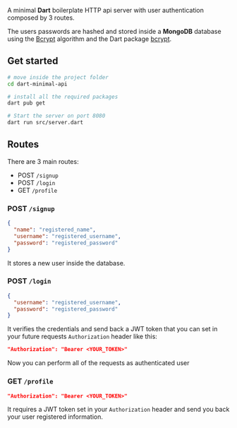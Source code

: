 A minimal **Dart** boilerplate HTTP api server with user authentication composed by 3 routes.

The users passwords are hashed and stored inside a **MongoDB** database using the [Bcrypt](https://it.wikipedia.org/wiki/Bcrypt) algorithm and the Dart package [bcrypt](https://pub.dev/documentation/bcrypt/latest/).

## Get started

```sh
# move inside the project folder
cd dart-minimal-api

# install all the required packages
dart pub get

# Start the server on port 8080
dart run src/server.dart

```

## Routes

There are 3 main routes:

- POST `/signup`
- POST `/login`
- GET `/profile`

### POST `/signup`

```json
{
  "name": "registered_name",
  "username": "registered_username",
  "password": "registered_password"
}
```

It stores a new user inside the database.

### POST `/login`

```json
{
  "username": "registered_username",
  "password": "registered_password"
}
```

It verifies the credentials and send back a JWT token that you can set in your future requests `Authorization` header like this:

```json
"Authorization": "Bearer <YOUR_TOKEN>"
```

Now you can perform all of the requests as authenticated user

### GET `/profile`

```json
"Authorization": "Bearer <YOUR_TOKEN>"
```

It requires a JWT token set in your `Authorization` header and send you back your user registered information.

